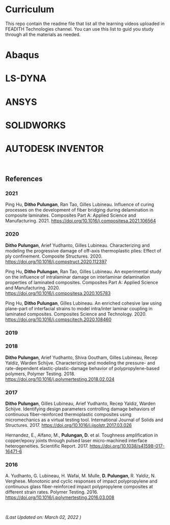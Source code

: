 # Curriculum
This repo contain the readme file that list all the learning videos uploaded in FEADITH Technologies channel. You can use this list to guid you study through all the materials as needed.


# Abaqus

# LS-DYNA

# ANSYS

# SOLIDWORKS

# AUTODESK INVENTOR

<br />

## References

### 2021

Ping Hu, **Ditho Pulungan**, Ran Tao, Gilles Lubineau. Influence of curing processes on the development of fiber bridging during delamination in composite laminates. Composites Part A: Applied Science and Manufacturing. 2021. https://doi.org/10.1016/j.compositesa.2021.106564


### 2020

**Ditho Pulungan**, Arief Yudhanto, Gilles Lubineau. Characterizing and modeling the progressive damage of off-axis thermoplastic plies: Effect of ply confinement. Composite Structures. 2020. https://doi.org/10.1016/j.compstruct.2020.112397

Ping Hu, **Ditho Pulungan**, Ran Tao, Gilles Lubineau. An experimental study on the influence of intralaminar damage on interlaminar delamination properties of laminated composites. Composites Part A: Applied Science and Manufacturing. 2020. https://doi.org/10.1016/j.compositesa.2020.105783

Ping Hu, **Ditho Pulungan**, Gilles Lubineau. An enriched cohesive law using plane-part of interfacial strains to model intra/inter laminar coupling in laminated composites. Composites Science and Technology. 2020. https://doi.org/10.1016/j.compscitech.2020.108460

### 2019



### 2018

**Ditho Pulungan**, Arief Yudhanto, Shiva Goutham, Gilles Lubineau, Recep Yaldiz, Warden Schijve. Characterizing and modeling the pressure- and rate-dependent elastic-plastic-damage behavior of polypropylene-based polymers, Polymer Testing. 2018. https://doi.org/10.1016/j.polymertesting.2018.02.024

### 2017

**Ditho Pulungan**, Gilles Lubineau, Arief Yudhanto, Recep Yaldiz, Warden Schijve. Identifying design parameters controlling damage behaviors of continuous fiber-reinforced thermoplastic composites using micromechanics as a virtual testing tool. International Journal of Solids and Structures. 2017. https://doi.org/10.1016/j.ijsolstr.2017.03.026

Hernandez, E., Alfano, M., **Pulungan, D.** et al. Toughness amplification in copper/epoxy joints through pulsed laser micro-machined interface heterogeneities. Scientific Report. 2017. https://doi.org/10.1038/s41598-017-16471-6

### 2016

A. Yudhanto, G. Lubineau, H. Wafai, M. Mulle, **D. Pulungan**, R. Yaldiz, N. Verghese. Monotonic and cyclic responses of impact polypropylene and continuous glass fiber-reinforced impact polypropylene composites at different strain rates. Polymer Testing. 2016. https://doi.org/10.1016/j.polymertesting.2016.03.008




<br />


*(Last Updated on: March 02, 2022 )*
